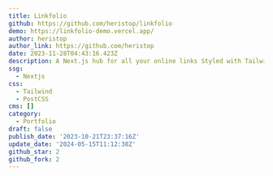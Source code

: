 ```yaml
---
title: Linkfolio
github: https://github.com/heristop/linkfolio
demo: https://linkfolio-demo.vercel.app/
author: heristop
author_link: https://github.com/heristop
date: 2023-11-28T04:43:16.423Z
description: A Next.js hub for all your online links Styled with TailwindCSS
ssg:
  - Nextjs
css:
  - Tailwind
  - PostCSS
cms: []
category:
  - Portfolio
draft: false
publish_date: '2023-10-21T23:37:16Z'
update_date: '2024-05-15T11:12:38Z'
github_star: 2
github_fork: 2
---
```


